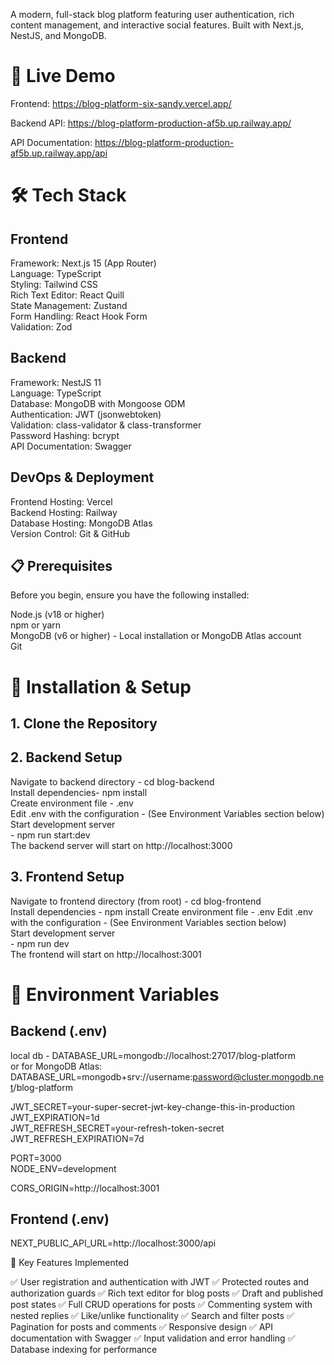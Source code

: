 A modern, full-stack blog platform featuring user authentication, rich content management, and interactive social features. Built with Next.js, NestJS, and MongoDB.

# 🌟 Live Demo

Frontend: https://blog-platform-six-sandy.vercel.app/

Backend API: https://blog-platform-production-af5b.up.railway.app/

API Documentation: https://blog-platform-production-af5b.up.railway.app/api

# 🛠️ Tech Stack
## Frontend 
Framework: Next.js 15 (App Router)<br />
Language: TypeScript<br />
Styling: Tailwind CSS<br />
Rich Text Editor: React Quill<br />
State Management: Zustand<br />
Form Handling: React Hook Form<br />
Validation: Zod

## Backend
Framework: NestJS 11<br />
Language: TypeScript<br />
Database: MongoDB with Mongoose ODM<br />
Authentication: JWT (jsonwebtoken)<br />
Validation: class-validator & class-transformer<br />
Password Hashing: bcrypt<br />
API Documentation: Swagger

## DevOps & Deployment

Frontend Hosting: Vercel<br />
Backend Hosting: Railway <br />
Database Hosting: MongoDB Atlas<br />
Version Control: Git & GitHub

## 📋 Prerequisites
Before you begin, ensure you have the following installed:<br />

Node.js (v18 or higher)<br />
npm or yarn<br />
MongoDB (v6 or higher) - Local installation or MongoDB Atlas account<br />
Git<br />

# 🚀 Installation & Setup
## 1. Clone the Repository
## 2. Backend Setup
 Navigate to backend directory - cd blog-backend<br/>
 Install dependencies- npm install<br />
 Create environment file - .env <br />
 Edit .env with the configuration - (See Environment Variables section below) <br />
 Start development server <br /> - npm run start:dev<br/>
 The backend server will start on http://localhost:3000
## 3. Frontend Setup
 Navigate to frontend directory (from root) - cd blog-frontend<br/>
 Install dependencies - npm install
 Create environment file - .env
 Edit .env with the configuration - (See Environment Variables section below) <br />
 Start development server <br /> - npm run dev<br/>
 The frontend will start on http://localhost:3001

#  🔧 Environment Variables
## Backend (.env)
local db - DATABASE_URL=mongodb://localhost:27017/blog-platform <br/>
or for MongoDB Atlas:
DATABASE_URL=mongodb+srv://username:password@cluster.mongodb.net/blog-platform<br/>

JWT_SECRET=your-super-secret-jwt-key-change-this-in-production<br/>
JWT_EXPIRATION=1d<br/>
JWT_REFRESH_SECRET=your-refresh-token-secret<br/>
JWT_REFRESH_EXPIRATION=7d<br/>

PORT=3000<br/>
NODE_ENV=development<br/>

CORS_ORIGIN=http://localhost:3001<br/>

## Frontend (.env)
NEXT_PUBLIC_API_URL=http://localhost:3000/api

🎯 Key Features Implemented

✅ User registration and authentication with JWT
✅ Protected routes and authorization guards
✅ Rich text editor for blog posts
✅ Draft and published post states
✅ Full CRUD operations for posts
✅ Commenting system with nested replies
✅ Like/unlike functionality
✅ Search and filter posts
✅ Pagination for posts and comments
✅ Responsive design
✅ API documentation with Swagger
✅ Input validation and error handling
✅ Database indexing for performance
